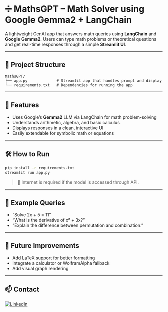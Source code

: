 # ➗ MathsGPT – Math Solver using Google Gemma2 + LangChain

A lightweight GenAI app that answers math queries using **LangChain** and **Google Gemma2**. Users can type math problems or theoretical questions and get real-time responses through a simple **Streamlit UI**.

---

## 📂 Project Structure

```
MathsGPT/
├── app.py             # Streamlit app that handles prompt and display
└── requirements.txt   # Dependencies for running the app
```

---

## 🚀 Features

- Uses Google’s **Gemma2** LLM via LangChain for math problem-solving
- Understands arithmetic, algebra, and basic calculus
- Displays responses in a clean, interactive UI
- Easily extendable for symbolic math or equations

---

## 🛠️ How to Run

```bash
pip install -r requirements.txt
streamlit run app.py
```

> 🧠 Internet is required if the model is accessed through API.

---

## 💬 Example Queries

- “Solve 2x + 5 = 11”
- “What is the derivative of x² + 3x?”
- “Explain the difference between permutation and combination.”

---

## 🔭 Future Improvements

- Add LaTeX support for better formatting
- Integrate a calculator or WolframAlpha fallback
- Add visual graph rendering

---


## 📫 Contact

[![LinkedIn](https://img.shields.io/badge/LinkedIn-Aparna-blue?style=flat&logo=linkedin)](https://www.linkedin.com/in/aparna-k-628005167/)
